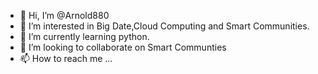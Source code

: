 - 👋 Hi, I’m @Arnold880
- 👀 I’m interested in Big Date,Cloud Computing and Smart Communities.
- 🌱 I’m currently learning python.
- 💞️ I’m looking to collaborate on Smart Communties
- 📫 How to reach me ...

<!---
Arnold880/Arnold880 is a ✨ special ✨ repository because its `README.md` (this file) appears on your GitHub profile.
You can click the Preview link to take a look at your changes.
--->
